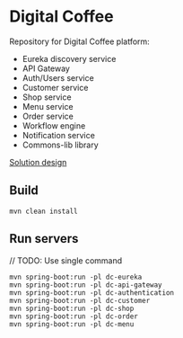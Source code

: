 # Digital Coffee

Repository for Digital Coffee platform:
- Eureka discovery service
- API Gateway
- Auth/Users service
- Customer service
- Shop service
- Menu service
- Order service
- Workflow engine
- Notification service
- Commons-lib library

[Solution design](solution-design/README.md)

## Build
```commandline
mvn clean install
```

## Run servers

// TODO: Use single command
```commandline
mvn spring-boot:run -pl dc-eureka
mvn spring-boot:run -pl dc-api-gateway
mvn spring-boot:run -pl dc-authentication
mvn spring-boot:run -pl dc-customer
mvn spring-boot:run -pl dc-shop
mvn spring-boot:run -pl dc-order
mvn spring-boot:run -pl dc-menu
```